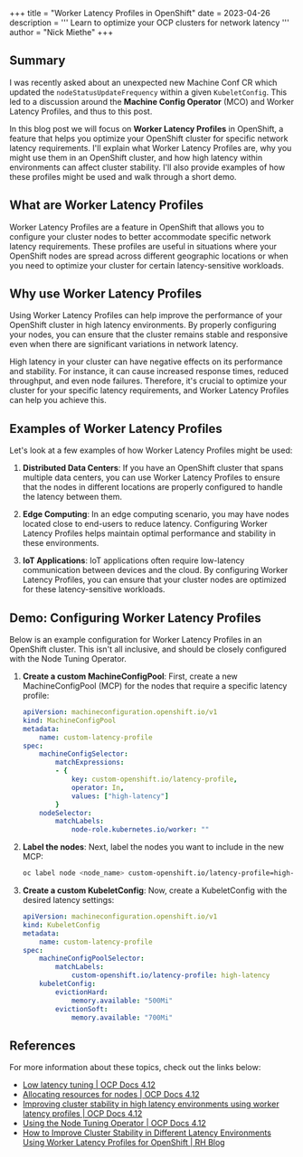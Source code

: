 +++
title = "Worker Latency Profiles in OpenShift"
date = 2023-04-26
description = '''
Learn to optimize your OCP clusters for network latency
'''
author = "Nick Miethe"
+++

## Summary

I was recently asked about an unexpected new Machine Conf CR which updated the `nodeStatusUpdateFrequency` within a given `KubeletConfig`. This led to a discussion around the **Machine Config Operator** (MCO) and Worker Latency Profiles, and thus to this post.

In this blog post we will focus on **Worker Latency Profiles** in OpenShift, a feature that helps you optimize your OpenShift cluster for specific network latency requirements. I'll explain what Worker Latency Profiles are, why you might use them in an OpenShift cluster, and how high latency within environments can affect cluster stability. I'll also provide examples of how these profiles might be used and walk through a short demo.

## What are Worker Latency Profiles

Worker Latency Profiles are a feature in OpenShift that allows you to configure your cluster nodes to better accommodate specific network latency requirements. These profiles are useful in situations where your OpenShift nodes are spread across different geographic locations or when you need to optimize your cluster for certain latency-sensitive workloads.

## Why use Worker Latency Profiles

Using Worker Latency Profiles can help improve the performance of your OpenShift cluster in high latency environments. By properly configuring your nodes, you can ensure that the cluster remains stable and responsive even when there are significant variations in network latency.

High latency in your cluster can have negative effects on its performance and stability. For instance, it can cause increased response times, reduced throughput, and even node failures. Therefore, it's crucial to optimize your cluster for your specific latency requirements, and Worker Latency Profiles can help you achieve this.

## Examples of Worker Latency Profiles

Let's look at a few examples of how Worker Latency Profiles might be used:

1. **Distributed Data Centers**: If you have an OpenShift cluster that spans multiple data centers, you can use Worker Latency Profiles to ensure that the nodes in different locations are properly configured to handle the latency between them.

2. **Edge Computing**: In an edge computing scenario, you may have nodes located close to end-users to reduce latency. Configuring Worker Latency Profiles helps maintain optimal performance and stability in these environments.

3. **IoT Applications**: IoT applications often require low-latency communication between devices and the cloud. By configuring Worker Latency Profiles, you can ensure that your cluster nodes are optimized for these latency-sensitive workloads.

## Demo: Configuring Worker Latency Profiles

Below is an example configuration for Worker Latency Profiles in an OpenShift cluster. This isn't all inclusive, and should be closely configured with the Node Tuning Operator.

1. **Create a custom MachineConfigPool**: First, create a new MachineConfigPool (MCP) for the nodes that require a specific latency profile:

    ``` yaml
    apiVersion: machineconfiguration.openshift.io/v1
    kind: MachineConfigPool
    metadata:
        name: custom-latency-profile
    spec:
        machineConfigSelector:
            matchExpressions:
            - {
                key: custom-openshift.io/latency-profile,
                operator: In,
                values: ["high-latency"]
            }
        nodeSelector:
            matchLabels:
                node-role.kubernetes.io/worker: ""
    ```

2. **Label the nodes**: Next, label the nodes you want to include in the new MCP:

    ``` bash
    oc label node <node_name> custom-openshift.io/latency-profile=high-latency
    ```

3. **Create a custom KubeletConfig**: Now, create a KubeletConfig with the desired latency settings:

    ``` yaml
    apiVersion: machineconfiguration.openshift.io/v1
    kind: KubeletConfig
    metadata:
        name: custom-latency-profile
    spec:
        machineConfigPoolSelector:
            matchLabels:
                custom-openshift.io/latency-profile: high-latency
        kubeletConfig:
            evictionHard:
                memory.available: "500Mi"
            evictionSoft:
                memory.available: "700Mi"
    ```

## References

For more information about these topics, check out the links below:

* [Low latency tuning | OCP Docs 4.12](https://docs.openshift.com/container-platform/4.12/scalability_and_performance/cnf-low-latency-tuning.html)
* [Allocating resources for nodes | OCP Docs 4.12](https://docs.openshift.com/container-platform/4.12/nodes/nodes/nodes-nodes-resources-configuring.html)
* [Improving cluster stability in high latency environments using worker latency profiles | OCP Docs 4.12](https://docs.openshift.com/container-platform/4.12/nodes/clusters/nodes-cluster-worker-latency-profiles.html)
* [Using the Node Tuning Operator | OCP Docs 4.12](https://docs.openshift.com/container-platform/4.12/nodes/nodes/nodes-node-tuning-operator.html)
* [How to Improve Cluster Stability in Different Latency Environments Using Worker Latency Profiles for OpenShift | RH Blog](https://cloud.redhat.com/blog/how-to-improve-cluster-stability-in-different-latency-environments-using-worker-latency-profiles-for-openshift)
